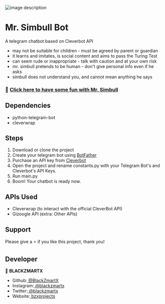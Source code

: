 ![image description](https://user-images.githubusercontent.com/44616490/178138918-4f5b774d-5120-47e7-93bd-eba9c62e3cc8.png)

# Mr. Simbull Bot

A telegram chatbot based on Cleverbot API

* may not be suitable for children - must be agreed by parent or guardian
* it learns and imitates, is social content and aims to pass the Turing Test
* can seem rude or inappropriate - talk with caution and at your own risk
* mr. simbull pretends to be human - don't give personal info even if he asks
* simbull does not understand you, and cannot mean anything he says

### 🤖 [Click here to have some fun with Mr. Simbull](http://t.me/simbull_bot) 

## Dependencies

* python-telegram-bot
* cleverwrap


## Steps 

1. Download or clone the project
2. Create your telegram bot using [BotFather](https://t.me/BotFather)
3. Purchase an API key from [Cleverbot](https://www.cleverbot.com/api)
4. Open the project and rename constants.py with your Telegram Bot's and Cleverbot's API Keys.
5. Run main.py
6. Boom! Your chatbot is ready now.

## APIs Used

- Cleverwrap (to interact with the official CleverBot API)
- Gizoogle API (extra: Other APIs)

## Support

Please give a ⭐️ if you like this project, thank you!

## Developer

👤 **BLACKZMARTX**

- Github:[ @BlackZmartX](https://github.com/BlackZmartX) 
- Instagram:[ @blackzmartx](https://www.instagram.com/blackzmartx)
- Twitter:[ @blackzmartx](https://www.twitter.com/blackzmartx)
- Website:[ bzxprojects](https://bzxprojects.blogspot.com)
